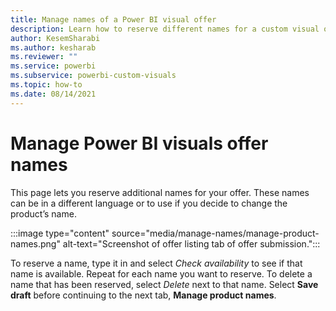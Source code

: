 ```yaml
---
title: Manage names of a Power BI visual offer
description: Learn how to reserve different names for a custom visual offer when submitting it to the Commercial Marketplace.
author: KesemSharabi
ms.author: kesharab
ms.reviewer: ""
ms.service: powerbi
ms.subservice: powerbi-custom-visuals
ms.topic: how-to
ms.date: 08/14/2021
---
```


# Manage Power BI visuals offer names

This page lets you reserve additional names for your offer. These names can be in a different language or to use if you decide to change the product’s name.

:::image type="content" source="media/manage-names/manage-product-names.png" alt-text="Screenshot of offer listing tab of offer submission.":::

To reserve a name, type it in and select *Check availability* to see if that name is available.
Repeat for each name you want to reserve.
To delete a name that has been reserved, select *Delete* next to that name.
Select **Save draft** before continuing to the next tab, **Manage product names**.
